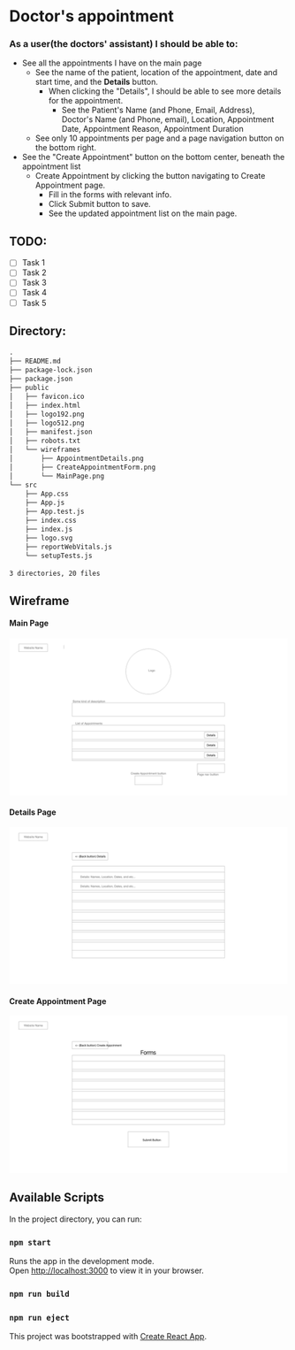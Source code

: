 # Doctor's appointment

### As a user(the doctors' assistant) I should be able to:
  - See all the appointments I have on the main page
    - See the name of the patient, location of the appointment, date and start time, and the **Details** button.
      - When clicking the "Details", I should be able to see more details for the appointment.
        - See the Patient's Name (and Phone, Email, Address), Doctor's Name (and Phone, email), Location, Appointment Date, Appointment Reason, Appointment Duration
    - See only 10 appointments per page and a page navigation button on the bottom right.
  - See the "Create Appointment" button on the bottom center, beneath the appointment list   
    - Create Appointment by clicking the button navigating to Create Appointment page.
      - Fill in the forms with relevant info.
      - Click Submit button to save.
      - See the updated appointment list on the main page.


## TODO:
- [ ] Task 1
- [ ] Task 2
- [ ] Task 3
- [ ] Task 4
- [ ] Task 5

## Directory:
```
.
├── README.md
├── package-lock.json
├── package.json
├── public
│   ├── favicon.ico
│   ├── index.html
│   ├── logo192.png
│   ├── logo512.png
│   ├── manifest.json
│   ├── robots.txt
│   └── wireframes
│       ├── AppointmentDetails.png
│       ├── CreateAppointmentForm.png
│       └── MainPage.png
└── src
    ├── App.css
    ├── App.js
    ├── App.test.js
    ├── index.css
    ├── index.js
    ├── logo.svg
    ├── reportWebVitals.js
    └── setupTests.js

3 directories, 20 files
```

## Wireframe
#### Main Page
![Main Page](./public/wireframes/MainPage.png)
#### Details Page
![Details Page](./public/wireframes/AppointmentDetails.png)
#### Create Appointment Page
![Create Appointment Page](./public/wireframes/CreateAppointmentForm.png)

## Available Scripts

In the project directory, you can run:

### `npm start`
Runs the app in the development mode.\
Open [http://localhost:3000](http://localhost:3000) to view it in your browser.

### `npm run build`

### `npm run eject`

This project was bootstrapped with [Create React App](https://github.com/facebook/create-react-app).
